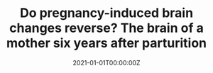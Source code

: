 ---
title: "Do pregnancy-induced brain changes reverse? The brain of a mother six years after parturition"
authors:
- Magdalena Martínez García
- María Paternina Die
- Erika Barba-Müller
- Daniel Martín de Blas
- Laura Beumala
- Romina Cortizo
- Cristina Pozzobon
- Marisol Picado
- Luis Marcos Vidal
- Alberto Fernández Pena
- Elena Belmonte Padilla
- Anna Massó Rodriguez
- Agustín Ballesteros
- Manuel Desco
- Óscar Vilarroya
- Elseline Hoekzema
- Susana Carmona
date: "2021-01-01T00:00:00Z"
doi: ""
publishDate: "2021-01-01T00:00:00Z"
publication_types: ["2"]
publication: "In *Brain Sciences*"
tags:
- Maternidad
featured: true
links:
- name: Link
  url: https://www.mdpi.com/2076-3425/11/2/168
---